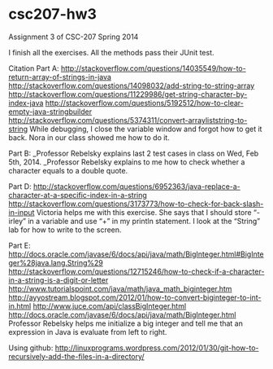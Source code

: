 csc207-hw3
==========

Assignment 3 of CSC-207 Spring 2014

I finish all the exercises. All the methods pass their JUnit test.

Citation
Part A:
http://stackoverflow.com/questions/14035549/how-to-return-array-of-strings-in-java
http://stackoverflow.com/questions/14098032/add-string-to-string-array
http://stackoverflow.com/questions/11229986/get-string-character-by-index-java
http://stackoverflow.com/questions/5192512/how-to-clear-empty-java-stringbuilder
http://stackoverflow.com/questions/5374311/convert-arrayliststring-to-string
While debugging, I close the variable window and forgot how to get it back. Nora in our class showed me how to do it.

Part B:
_Professor Rebelsky explains last 2 test cases in class on Wed, Feb 5th, 2014.
_Professor Rebelsky explains to me how to check whether a character equals to a double quote.

Part D:
http://stackoverflow.com/questions/6952363/java-replace-a-character-at-a-specific-index-in-a-string
http://stackoverflow.com/questions/3173773/how-to-check-for-back-slash-in-input
Victoria helps me with this exercise. She says that I should store “-irley” in a variable and use “+” in my println statement.
I look at the “String” lab for how to write to the screen.

Part E:
http://docs.oracle.com/javase/6/docs/api/java/math/BigInteger.html#BigInteger%28java.lang.String%29
http://stackoverflow.com/questions/12715246/how-to-check-if-a-character-in-a-string-is-a-digit-or-letter
http://www.tutorialspoint.com/java/math/java_math_biginteger.htm
http://ayyostream.blogspot.com/2012/01/how-to-convert-biginteger-to-int-in.html
http://www.juce.com/api/classBigInteger.html
http://docs.oracle.com/javase/6/docs/api/java/math/BigInteger.html
Professor Rebelsky helps me initialize a big integer and tell me that an expression in Java is evaluate from left to right.

Using github:
http://linuxprograms.wordpress.com/2012/01/30/git-how-to-recursively-add-the-files-in-a-directory/
